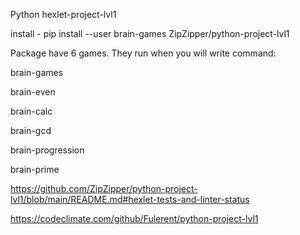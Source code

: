 Python hexlet-project-lvl1

install - pip install --user brain-games ZipZipper/python-project-lvl1

Package have 6 games. They run when you will write command:

brain-games

brain-even

brain-calc

brain-gcd

brain-progression

brain-prime



https://github.com/ZipZipper/python-project-lvl1/blob/main/README.md#hexlet-tests-and-linter-status






https://codeclimate.com/github/Fulerent/python-project-lvl1
